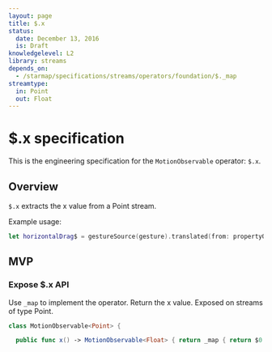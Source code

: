 ```yaml
---
layout: page
title: $.x
status:
  date: December 13, 2016
  is: Draft
knowledgelevel: L2
library: streams
depends_on:
  - /starmap/specifications/streams/operators/foundation/$._map
streamtype:
  in: Point
  out: Float
---
```


# $.x specification

This is the engineering specification for the `MotionObservable` operator: `$.x`.

## Overview

`$.x` extracts the x value from a Point stream.

Example usage:

```swift
let horizontalDrag$ = gestureSource(gesture).translated(from: propertyOf(view).center, in: view).x()
```

## MVP

### Expose $.x API

Use `_map` to implement the operator. Return the x value. Exposed on streams of type Point.

```swift
class MotionObservable<Point> {

  public func x() -> MotionObservable<Float> { return _map { return $0.x } }
```

